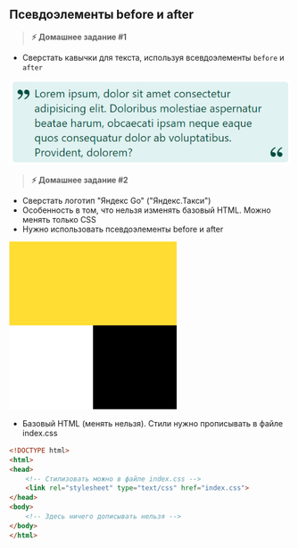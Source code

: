 
## Псевдоэлементы before и after

> **⚡️ Домашнее задание #1**

- Сверстать кавычки для текста, используя всевдоэлементы `before` и `after`

<img src="./img/img1.png" />

> **⚡️ Домашнее задание #2**

- Сверстать логотип "Яндекс Go" ("Яндекс.Такси")
- Особенность в том, что нельзя изменять базовый HTML. Можно менять только CSS
- Нужно использовать псевдоэлементы before и after

<img src="./img/img2.jpg" width="300px" />

- Базовый HTML (менять нельзя). Стили нужно прописывать в файле index.css

```html
<!DOCTYPE html>
<html>
<head>
	<!-- Стилизовать можно в файле index.css -->
	<link rel="stylesheet" type="text/css" href="index.css">
</head>
<body>
	<!-- Здесь ничего дописывать нельзя -->
</body>
</html>
```
